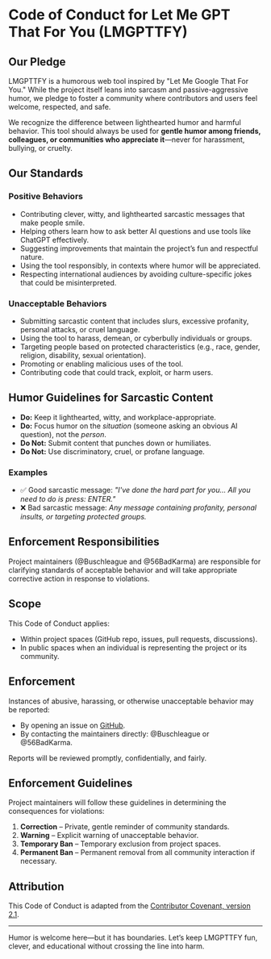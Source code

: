 # Code of Conduct for Let Me GPT That For You (LMGPTTFY)

## Our Pledge
LMGPTTFY is a humorous web tool inspired by "Let Me Google That For You." While the project itself leans into sarcasm and passive-aggressive humor, we pledge to foster a community where contributors and users feel welcome, respected, and safe.

We recognize the difference between lighthearted humor and harmful behavior. This tool should always be used for **gentle humor among friends, colleagues, or communities who appreciate it**—never for harassment, bullying, or cruelty.

## Our Standards

### Positive Behaviors
- Contributing clever, witty, and lighthearted sarcastic messages that make people smile.
- Helping others learn how to ask better AI questions and use tools like ChatGPT effectively.
- Suggesting improvements that maintain the project’s fun and respectful nature.
- Using the tool responsibly, in contexts where humor will be appreciated.
- Respecting international audiences by avoiding culture-specific jokes that could be misinterpreted.

### Unacceptable Behaviors
- Submitting sarcastic content that includes slurs, excessive profanity, personal attacks, or cruel language.
- Using the tool to harass, demean, or cyberbully individuals or groups.
- Targeting people based on protected characteristics (e.g., race, gender, religion, disability, sexual orientation).
- Promoting or enabling malicious uses of the tool.
- Contributing code that could track, exploit, or harm users.

## Humor Guidelines for Sarcastic Content
- **Do:** Keep it lighthearted, witty, and workplace-appropriate.
- **Do:** Focus humor on the *situation* (someone asking an obvious AI question), not the *person*.
- **Do Not:** Submit content that punches down or humiliates.
- **Do Not:** Use discriminatory, cruel, or profane language.

### Examples
- ✅ Good sarcastic message: *"I've done the hard part for you... All you need to do is press: ENTER."*
- ❌ Bad sarcastic message: *Any message containing profanity, personal insults, or targeting protected groups.*

## Enforcement Responsibilities
Project maintainers (@Buschleague and @56BadKarma) are responsible for clarifying standards of acceptable behavior and will take appropriate corrective action in response to violations.

## Scope
This Code of Conduct applies:
- Within project spaces (GitHub repo, issues, pull requests, discussions).
- In public spaces when an individual is representing the project or its community.

## Enforcement
Instances of abusive, harassing, or otherwise unacceptable behavior may be reported:
- By opening an issue on [GitHub](https://github.com/bpsai/lmgpttfy-web).
- By contacting the maintainers directly: @Buschleague or @56BadKarma.

Reports will be reviewed promptly, confidentially, and fairly.

## Enforcement Guidelines
Project maintainers will follow these guidelines in determining the consequences for violations:

1. **Correction** – Private, gentle reminder of community standards.  
2. **Warning** – Explicit warning of unacceptable behavior.  
3. **Temporary Ban** – Temporary exclusion from project spaces.  
4. **Permanent Ban** – Permanent removal from all community interaction if necessary.

## Attribution
This Code of Conduct is adapted from the [Contributor Covenant, version 2.1](https://www.contributor-covenant.org/version/2/1/code_of_conduct.html).

---

Humor is welcome here—but it has boundaries. Let’s keep LMGPTTFY fun, clever, and educational without crossing the line into harm.
